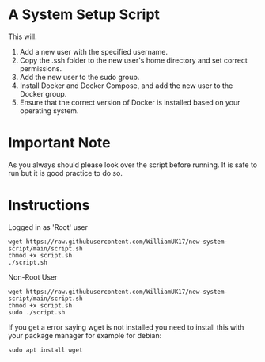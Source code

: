 # A System Setup Script
This will:
1. Add a new user with the specified username.
2. Copy the .ssh folder to the new user's home directory and set correct permissions.
3. Add the new user to the sudo group.
4. Install Docker and Docker Compose, and add the new user to the Docker group.
5. Ensure that the correct version of Docker is installed based on your operating system.

# Important Note
As you always should please look over the script before running. It is safe to run but it is good practice to do so.

# Instructions
Logged in as 'Root' user
```
wget https://raw.githubusercontent.com/WilliamUK17/new-system-script/main/script.sh
chmod +x script.sh
./script.sh
```
Non-Root User
```
wget https://raw.githubusercontent.com/WilliamUK17/new-system-script/main/script.sh
chmod +x script.sh
sudo ./script.sh
```
If you get a error saying wget is not installed you need to install this with your package manager for example for debian:
```
sudo apt install wget
```
